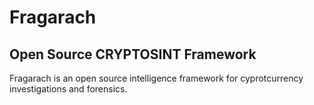 # Fragarach

## Open Source CRYPTOSINT Framework

Fragarach is an open source intelligence framework for cyprotcurrency investigations and forensics.
